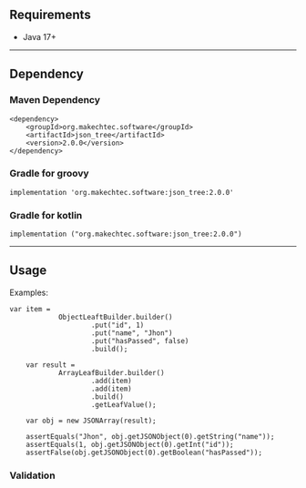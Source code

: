 ## Requirements ##

- Java 17+

___

## Dependency ##

### Maven Dependency ###

    <dependency>
        <groupId>org.makechtec.software</groupId>
        <artifactId>json_tree</artifactId>
        <version>2.0.0</version>
    </dependency>

### Gradle for groovy ###

    implementation 'org.makechtec.software:json_tree:2.0.0'

### Gradle for kotlin ###

    implementation ("org.makechtec.software:json_tree:2.0.0")

___

## Usage ##

Examples:

    var item =
                ObjectLeaftBuilder.builder()
                        .put("id", 1)
                        .put("name", "Jhon")
                        .put("hasPassed", false)
                        .build();

        var result =
                ArrayLeafBuilder.builder()
                        .add(item)
                        .add(item)
                        .build()
                        .getLeafValue();

        var obj = new JSONArray(result);

        assertEquals("Jhon", obj.getJSONObject(0).getString("name"));
        assertEquals(1, obj.getJSONObject(0).getInt("id"));
        assertFalse(obj.getJSONObject(0).getBoolean("hasPassed"));

### Validation ###